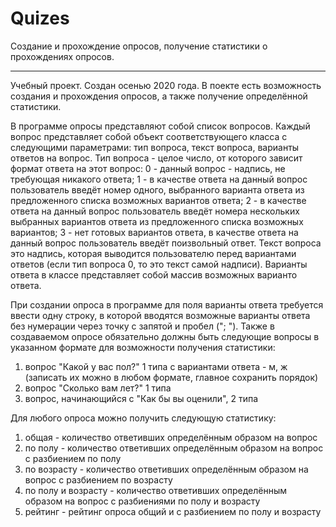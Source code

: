 # Quizes
Создание и прохождение опросов, получение статистики о прохождениях опросов.

 -----

Учебный проект. Создан осенью 2020 года. В поекте есть возможность создания и прохождения опросов, а также получение определённой статистики.

В программе опросы представляют собой список вопросов. Каждый вопрос представляет собой объект соответствующего класса с следующими параметрами: тип вопроса, текст вопроса, варианты ответов на вопрос. Тип вопроса - целое число, от которого зависит формат ответа на этот вопрос:
 0 - данный вопрос - надпись, не требующая никакого ответа; 
 1 - в качестве ответа на данный вопрос пользователь введёт номер одного, выбранного варианта ответа из предложенного списка возможных вариантов ответа; 
 2 - в качестве ответа на данный вопрос пользователь введёт номера нескольких выбранных вариантов ответа из предложенного списка возможных вариантов; 
 3 - нет готовых вариантов ответа, в качестве ответа на данный вопрос пользователь введёт поизвольный ответ. 
Текст вопроса это надпись, которая выводится пользователю перед вариантами ответов (если тип вопроса 0, то это текст самой надписи). Варианты ответа в классе представляет собой массив возможных варианто ответа. 

При создании опроса в программе для поля варианты ответа требуется ввести одну строку, в которой вводятся возможные варианты ответа без нумерации через точку с запятой и пробел ("; "). Также в создаваемом опросе обязательно должны быть следующие вопросы в указанном формате для возможности получения статистики:
1. вопрос "Какой у вас пол?" 1 типа с вариантами ответа - м, ж (записать их можно в любом формате, главное сохранить порядок)
2. вопрос "Сколько вам лет?" 1 типа
3. вопрос, начинающийся с "Как бы вы оценили", 2 типа

Для любого опроса можно получить следующую статистику:
1) общая - количество ответивших определённым образом на вопрос
2) по полу - количество ответивших определённым образом на вопрос с разбиением по полу
3) по возрасту - количество ответивших определённым образом на вопрос с разбиением по возрасту
4) по полу и возрасту - количество ответивших определённым образом на вопрос с разбиениями по полу и возрасту
5) рейтинг - рейтинг опроса общий и с разбиением по полу и возрасту
